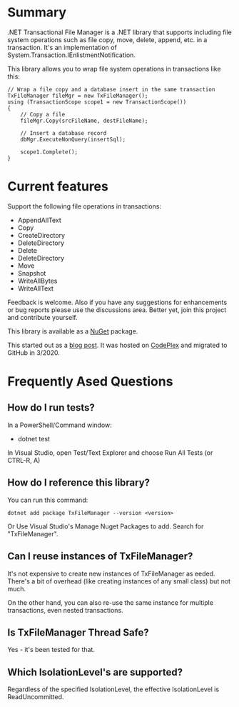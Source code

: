 # Summary
.NET Transactional File Manager is a .NET library that supports including file system operations such
as file copy, move, delete, append, etc. in a transaction. It's an implementation of
System.Transaction.IEnlistmentNotification.

This library allows you to wrap file system operations in transactions like this:

```
// Wrap a file copy and a database insert in the same transaction
TxFileManager fileMgr = new TxFileManager();
using (TransactionScope scope1 = new TransactionScope())
{
    // Copy a file
    fileMgr.Copy(srcFileName, destFileName);

    // Insert a database record
    dbMgr.ExecuteNonQuery(insertSql);

    scope1.Complete();
} 
```

# Current features

Support the following file operations in transactions:
* AppendAllText
* Copy
* CreateDirectory
* DeleteDirectory
* Delete
* DeleteDirectory
* Move
* Snapshot
* WriteAllBytes
* WriteAllText

Feedback is welcome. Also if you have any suggestions for enhancements or bug reports please use the
discussions area. Better yet, join this project and contribute yourself.

This library is available as a [NuGet](https://www.nuget.org/packages/TxFileManager) package.

This started out as a [blog post](http://www.chinhdo.com/20080825/transactional-file-manager/). It was hosted on [CodePlex](https://archive.codeplex.com/?p=transactionalfilemgr) and migrated to GitHub in 3/2020.


# Frequently Ased Questions
## How do I run tests?

In a PowerShell/Command window:
* dotnet test

In Visual Studio, open Test/Text Explorer and choose Run All Tests (or CTRL-R, A)

## How do I reference this library?

You can run this command:

```
dotnet add package TxFileManager --version <version>
```

Or Use Visual Studio's Manage Nuget Packages to add. Search for "TxFileManager".

## Can I reuse instances of TxFileManager?

It's not expensive to create new instances of TxFileManager as eeded. There's a bit of overhead (like
creating instances of any small class) but not much.

On the other hand, you can also re-use the same instance for multiple transactions, even nested
transactions.

## Is TxFileManager Thread Safe?

Yes - it's been tested for that.

## Which IsolationLevel's are supported?

Regardless of the specified IsolationLevel, the effective IsolationLevel is ReadUncommitted.